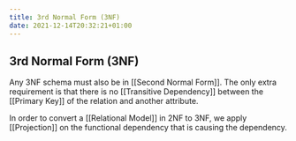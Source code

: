 ```yaml
---
title: 3rd Normal Form (3NF)
date: 2021-12-14T20:32:21+01:00
---
```

## 3rd Normal Form (3NF)
Any 3NF schema must also be in [[Second Normal Form]]. The only extra requirement is that there is no [[Transitive Dependency]] between the [[Primary Key]] of the relation and another attribute.

In order to convert a [[Relational Model]] in 2NF to 3NF, we apply [[Projection]] on the functional dependency that is causing the dependency.